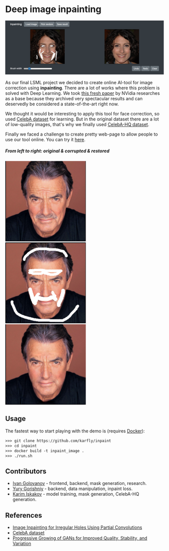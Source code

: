 # Deep image inpainting
<img src="https://github.com/karfly/inpaint/blob/master/readme/demo.png" width="1024">

As our final LSML project we decided to create online AI-tool for image correction using **inpainting**. There are a lot of works where this problem is solved with Deep Learning. We took [this fresh paper](https://arxiv.org/abs/1804.07723) by NVidia researches as a base because they archived very spectacular results and can deservedly be considered a state-of-the-art right now.

We thought it would be interesting to apply this tool for face correction, so used [CelebA dataset](http://mmlab.ie.cuhk.edu.hk/projects/CelebA.html) for learning. But in the original dataset there are a lot of low-quality images, that's why we finally used [CelebA-HQ dataset](https://arxiv.org/abs/1710.10196).

Finally we faced a challenge to create pretty web-page to allow people to use our tool online. You can try it [here](https://github.com/karfly/inpaint).

##### From left to right: original & corrupted & restored
<img src="https://github.com/karfly/inpaint/blob/master/readme/original.png" width="256"> <img src="https://github.com/karfly/inpaint/blob/master/readme/corrupted.png" width="256"> <img src="https://github.com/karfly/inpaint/blob/master/readme/restored.png" width="256">

## Usage
The fastest way to start playing with the demo is (requires [Docker](https://www.docker.com/)):
```
>>> git clone https://github.com/karfly/inpaint
>>> cd inpaint
>>> docker build -t inpaint_image .
>>> ./run.sh
```


## Contributors
- [Ivan Golovanov](https://github.com/legendawes) - frontend, backend, mask generation, research.
- [Yury Gorishniy](https://github.com/StrausMG) - backend, data manipulation, inpaint loss.
- [Karim Iskakov](https://github.com/karfly) - model training, mask generation, CelebA-HQ generation.

## References
- [Image Inpainting for Irregular Holes Using Partial Convolutions](https://arxiv.org/abs/1804.07723)
- [CelebA dataset](http://mmlab.ie.cuhk.edu.hk/projects/CelebA.html)
- [Progressive Growing of GANs for Improved Quality, Stability, and Variation](https://arxiv.org/abs/1710.10196)
